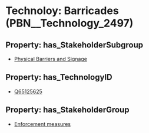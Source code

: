 # Technoloy: __Barricades__ (PBN__Technology_2497)

## Property: has_StakeholderSubgroup

* [Physical Barriers and Signage](PBN__TechSubgroup_132)

## Property: has_TechnologyID

* [Q65125625](Q65125625)

## Property: has_StakeholderGroup

* [Enforcement measures](PBN__TechGroup_7)


